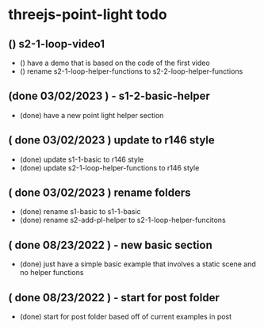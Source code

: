 # threejs-point-light todo

<!-- LOOP SECTION -->

## () s2-1-loop-video1
* () have a demo that is based on the code of the first video
* () rename s2-1-loop-helper-functions to s2-2-loop-helper-functions

<!-- DONE -->

## (done 03/02/2023 ) - s1-2-basic-helper 
* (done) have a new point light helper section

## ( done 03/02/2023 ) update to r146 style
* (done) update s1-1-basic to r146 style
* (done) update s2-1-loop-helper-functions to r146 style

## ( done 03/02/2023 ) rename folders
* (done) rename s1-basic to s1-1-basic
* (done) rename s2-add-pl-helper to s2-1-loop-helper-funcitons

## ( done 08/23/2022 ) - new basic section
* (done) just have a simple basic example that involves a static scene and no helper functions

## ( done 08/23/2022 ) - start for post folder
* (done) start for post folder based off of current examples in post
